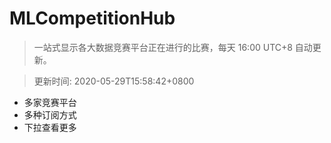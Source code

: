 # MLCompetitionHub

> 一站式显示各大数据竞赛平台正在进行的比赛，每天 16:00 UTC+8 自动更新。
  
> 更新时间: 2020-05-29T15:58:42+0800 

* 多家竞赛平台
* 多种订阅方式
* 下拉查看更多